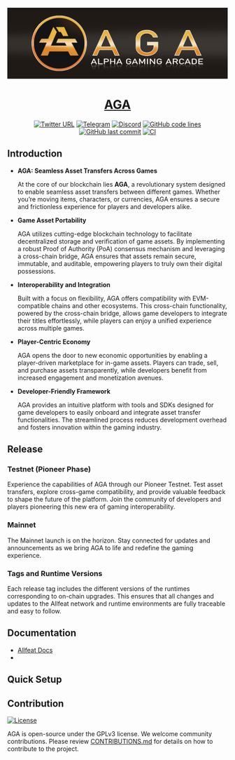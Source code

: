 <div align="center">

![logo](docs/aga-banner-2.png)

# [AGA](https://aga.network)

[![Twitter URL](https://img.shields.io/twitter/follow/Allfeat_music?style=social)](https://twitter.com/Allfeat_music) [![Telegram](https://img.shields.io/endpoint?color=neon&style=flat-square&url=https%3A%2F%2Ftg.sumanjay.workers.dev%2FAllfeat_music)](https://t.me/Allfeat_fndn) [![Discord](https://img.shields.io/badge/Discord-gray?logo=discord)](https://allfeat.discord.com)
[![GitHub code lines](https://tokei.rs/b1/github/allfeat/allfeat)](https://github.com/allfeat/allfeat) [![GitHub last commit](https://img.shields.io/github/last-commit/allfeat/allfeat?color=red&style=plastic)](https://github.com/allfeat/allfeat) [![CI](https://github.com/allfeat/allfeat/actions/workflows/checks.yml/badge.svg)](https://github.com/allfeat/allfeat/actions/workflows/checks.yml/badge.svg)
</div>

</div>

## Introduction

- **AGA: Seamless Asset Transfers Across Games**

  At the core of our blockchain lies **AGA**, a revolutionary system designed to enable seamless asset transfers between different games. Whether you’re moving items, characters, or currencies, AGA ensures a secure and frictionless experience for players and developers alike.

- **Game Asset Portability**

  AGA utilizes cutting-edge blockchain technology to facilitate decentralized storage and verification of game assets. By implementing a robust Proof of Authority (PoA) consensus mechanism and leveraging a cross-chain bridge, AGA ensures that assets remain secure, immutable, and auditable, empowering players to truly own their digital possessions.

- **Interoperability and Integration**

  Built with a focus on flexibility, AGA offers compatibility with EVM-compatible chains and other ecosystems. This cross-chain functionality, powered by the cross-chain bridge, allows game developers to integrate their titles effortlessly, while players can enjoy a unified experience across multiple games.

- **Player-Centric Economy**

  AGA opens the door to new economic opportunities by enabling a player-driven marketplace for in-game assets. Players can trade, sell, and purchase assets transparently, while developers benefit from increased engagement and monetization avenues.

- **Developer-Friendly Framework**

  AGA provides an intuitive platform with tools and SDKs designed for game developers to easily onboard and integrate asset transfer functionalities. The streamlined process reduces development overhead and fosters innovation within the gaming industry.

## Release

### Testnet (Pioneer Phase)

Experience the capabilities of AGA through our Pioneer Testnet. Test asset transfers, explore cross-game compatibility, and provide valuable feedback to shape the future of the platform. Join the community of developers and players pioneering this new era of gaming interoperability.

### Mainnet

The Mainnet launch is on the horizon. Stay connected for updates and announcements as we bring AGA to life and redefine the gaming experience.

### Tags and Runtime Versions

Each release tag includes the different versions of the runtimes corresponding to on-chain upgrades. This ensures that all changes and updates to the Allfeat network and runtime environments are fully traceable and easy to follow.

## Documentation

- [Allfeat Docs](https://docs.aga.com)
- 
## Quick Setup



## Contribution

[![License](https://img.shields.io/badge/License-GPLv3-blue.svg)](https://www.gnu.org/licenses/gpl-3.0)

AGA is open-source under the GPLv3 license. We welcome community contributions. Please review [CONTRIBUTIONS.md](doc/CONTRIBUTIONS.md) for details on how to contribute to the project.
